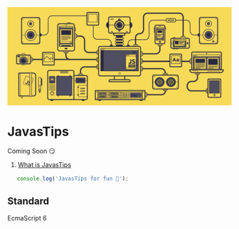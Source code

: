 ![alt text](js.gif)

# JavasTips
 Coming Soon 😏

 1. [What is JavasTips](#introduction)
  

```javascript 
   console.log('JavasTips for fun 🤯');
```

## Standard
  EcmaScript 6 

